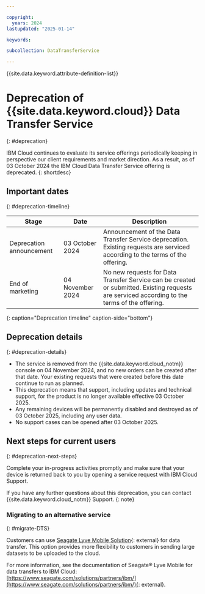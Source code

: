 ```yaml
---

copyright:
  years: 2024
lastupdated: "2025-01-14"

keywords:

subcollection: DataTransferService

---
```


{{site.data.keyword.attribute-definition-list}}

# Deprecation of {{site.data.keyword.cloud}} Data Transfer Service
{: #deprecation}

IBM Cloud continues to evaluate its service offerings periodically keeping in perspective our client requirements and market direction. As a result, as of 03 October 2024 the IBM Cloud Data Transfer Service offering is deprecated.
{: shortdesc}

## Important dates
{: #deprecation-timeline}


| Stage | Date | Description |
| ---------------- | ----------------- | ------------------------------------------------------------ |
| Deprecation announcement | 03 October 2024 | Announcement of the Data Transfer Service deprecation. Existing requests are serviced according to the terms of the offering. |
| End of marketing | 04 November 2024 | No new requests for Data Transfer Service can be created or submitted. Existing requests are serviced according to the terms of the offering. |
{: caption="Deprecation timeline" caption-side="bottom"}

## Deprecation details
{: #deprecation-details}

* The service is removed from the {{site.data.keyword.cloud_notm}} console on 04 November 2024, and no new orders can be created after that date. Your existing requests that were created before this date continue to run as planned.
* This deprecation means that support, including updates and technical support, for the product is no longer available effective 03 October 2025.
* Any remaining devices will be permanently disabled and destroyed as of 03 October 2025, including any user data.
* No support cases can be opened after 03 October 2025.

## Next steps for current users
{: #deprecation-next-steps}

Complete your in-progress activities promptly and make sure that your device is returned back to you by opening a service request with IBM Cloud Support.

If you have any further questions about this deprecation, you can contact {{site.data.keyword.cloud_notm}} Support.
{: note}

### Migrating to an alternative service
{: #migrate-DTS}

Customers can use [Seagate Lyve Mobile Solution](https://www.seagate.com/manuals/lyve-mobile-cloud-service/import-to-ibm-cloud/){: external} for data transfer. This option provides more flexibility to customers in sending large datasets to be uploaded to the cloud.

For more information, see the documentation of Seagate® Lyve Mobile for data transfers to IBM Cloud: [https://www.seagate.com/solutions/partners/ibm/](https://www.seagate.com/solutions/partners/ibm/){: external}.

